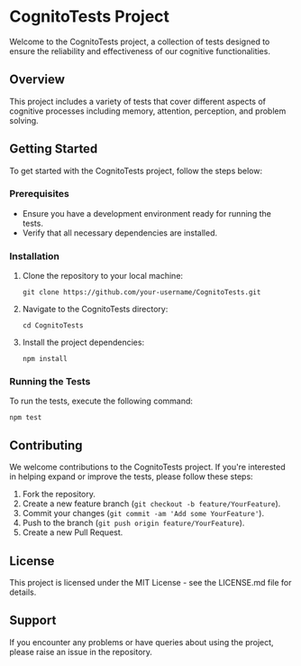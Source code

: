 # CognitoTests Project

Welcome to the CognitoTests project, a collection of tests designed to ensure the reliability and effectiveness of our cognitive functionalities.

## Overview

This project includes a variety of tests that cover different aspects of cognitive processes including memory, attention, perception, and problem solving.

## Getting Started

To get started with the CognitoTests project, follow the steps below:

### Prerequisites

- Ensure you have a development environment ready for running the tests.
- Verify that all necessary dependencies are installed.

### Installation

1. Clone the repository to your local machine:
   ```shell
   git clone https://github.com/your-username/CognitoTests.git
   ```
2. Navigate to the CognitoTests directory:
   ```shell
   cd CognitoTests
   ```
3. Install the project dependencies:
   ```shell
   npm install
   ```

### Running the Tests

To run the tests, execute the following command:
```shell
npm test
```

## Contributing

We welcome contributions to the CognitoTests project. If you're interested in helping expand or improve the tests, please follow these steps:

1. Fork the repository.
2. Create a new feature branch (`git checkout -b feature/YourFeature`).
3. Commit your changes (`git commit -am 'Add some YourFeature'`).
4. Push to the branch (`git push origin feature/YourFeature`).
5. Create a new Pull Request.

## License

This project is licensed under the MIT License - see the LICENSE.md file for details.

## Support

If you encounter any problems or have queries about using the project, please raise an issue in the repository.
